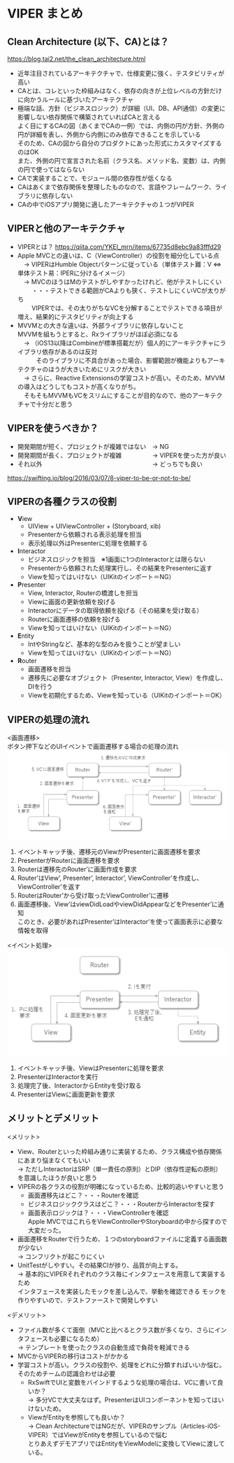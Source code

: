 # VIPER まとめ

## Clean Architecture (以下、CA)とは？
https://blog.tai2.net/the_clean_architecture.html
- 近年注目されているアーキテクチャで、仕様変更に強く、テスタビリティが高い
- CAとは、コレといった枠組みはなく、依存の向きが上位レベルの方針だけに向かうルールに基づいたアーキテクチャ
- 極端な話、方針（ビジネスロジック）が詳細（UI、DB、API通信）の変更に影響しない依存関係で構築されていればCAと言える  
 よく目にするCAの図（あくまでCAの一例）では、内側の円が方針、外側の円が詳細を表し、外側から内側にのみ依存できることを示している  
 そのため、CAの図から自分のプロダクトにあった形式にカスタマイズするのはOK  
 また、外側の円で宣言された名前（クラス名、メソッド名、変数）は、内側の円で使ってはならない  
- CAで実装することで、モジュール間の依存性が低くなる
- CAはあくまで依存関係を整理したものなので、言語やフレームワーク、ライブラリに依存しない
- CAの中でiOSアプリ開発に適したアーキテクチャの１つがVIPER

## VIPERと他のアーキテクチャ
- VIPERとは？
 https://qiita.com/YKEI_mrn/items/67735d8ebc9a83fffd29
- Apple MVCとの違いは、C（ViewController）の役割を細分化している点  
　→ VIPERはHumble Objectパターンに従っている（単体テスト難：V ⇔ 単体テスト易：IPERに分けるイメージ）  
　→ MVCのほうはMのテストがしやすかったけれど、他がテストしにくい  
　 　・・・テストできる範囲がCAよりも狭く、テストしにくいVCが太りがち  
　 　VIPERでは、その太りがちなVCを分解することでテストできる項目が増え、結果的にテスタビリティが向上する  
- MVVMとの大きな違いは、外部ライブラリに依存しないこと  
 MVVMを組もうとすると、Rxライブラリがほぼ必須になる  
　→ （iOS13以降はCombineが標準搭載だが）個人的にアーキテクチャにライブラリ依存があるのは反対  
　　　そのライブラリに不具合があった場合、影響範囲が機能よりもアーキテクチャのほうが大きいためにリスクが大きい  
　→ さらに、Reactive Extensionsの学習コストが高い。そのため、MVVMの導入はどうしてもコストが高くなりがち。  
　そもそもMVVMもVCをスリムにすることが目的なので、他のアーキテクチャで十分だと思う  

## VIPERを使うべきか？
- 開発期間が短く、プロジェクトが複雑ではない　→ NG
- 開発期間が長く、プロジェクトが複雑　　　　　→ VIPERを使った方が良い
- それ以外　　　　　　　　　　　　　　　　　　→ どっちでも良い

https://swifting.io/blog/2016/03/07/8-viper-to-be-or-not-to-be/

## VIPERの各種クラスの役割
- **V**iew
  - UIView + UIViewController + (Storyboard, xib)
  - Presenterから依頼される表示処理を担当
  - 表示処理以外はPresenterに処理を依頼する
- **I**nteractor
  - ビジネスロジックを担当　※1画面に1つのInteractorとは限らない
  - Presenterから依頼された処理実行し、その結果をPresenterに返す
  - Viewを知ってはいけない（UIKitのインポート＝NG）
- **P**resenter
  - View, Interactor, Routerの橋渡しを担当
  - Viewに画面の更新依頼を投げる
  - Interactorにデータの取得依頼を投げる（その結果を受け取る）
  - Routerに画面遷移の依頼を投げる
  - Viewを知ってはいけない（UIKitのインポート＝NG）
- **E**ntity
  - IntやStringなど、基本的な型のみを扱うことが望ましい
  - Viewを知ってはいけない（UIKitのインポート＝NG）
- **R**outer
  - 画面遷移を担当
  - 遷移先に必要なオブジェクト（Presenter, Interactor, View）を作成し、DIを行う
  - Viewを初期化するため、Viewを知っている（UIKitのインポート＝OK）

## VIPERの処理の流れ
<画面遷移>  
ボタン押下などのUIイベントで画面遷移する場合の処理の流れ  
![画面遷移](https://github.com/od-rmiyauchi/MBO2019_2H_VIPER/blob/images/VIPER_ScreenTransition.png)
1. イベントキャッチ後、遷移元のViewがPresenterに画面遷移を要求
2. PresenterがRouterに画面遷移を要求
3. Routerは遷移先のRouter’に画面作成を要求
4. Router’はView’, Presenter’, Interactor’, ViewController’を作成し、ViewController’を返す
5. RouterはRouter’から受け取ったViewController’に遷移
6. 画面遷移後、View’はviewDidLoadやviewDidAppearなどをPresenter’に通知  
 このとき、必要があればPresenter’はInteractor’を使って画面表示に必要な情報を取得

<イベント処理>  
![イベント処理](https://github.com/od-rmiyauchi/MBO2019_2H_VIPER/blob/images/VIPER_Event.png)
1. イベントキャッチ後、ViewはPresenterに処理を要求
2. PresenterはInteractorを実行
3. 処理完了後、InteractorからEntityを受け取る
4. PresenterはViewに画面更新を要求

## メリットとデメリット
<メリット>  
- View、Routerといった枠組み通りに実装するため、クラス構成や依存関係にあまり悩まなくてもいい  
 → ただしInteractorはSRP（単一責任の原則）とDIP（依存性逆転の原則）を意識したほうが良いと思う    
- VIPERの各クラスの役割が明確になっているため、比較的追いやすいと思う  
  - 画面遷移先はどこ？・・・Routerを確認  
  - ビジネスロジッククラスはどこ？・・・RouterからInteractorを探す    
  - 画面表示ロジックは？・・・ViewControllerを確認  
  Apple MVCではこれらをViewControllerやStoryboardの中から探すので大変だった。  
- 画面遷移をRouterで行うため、１つのstoryboardファイルに定義する画面数が少ない  
 → コンフリクトが起こりにくい  
- UnitTestがしやすい。その結果CIが捗り、品質が向上する。  
 → 基本的にVIPERそれぞれのクラス毎にインタフェースを用意して実装するため    
  インタフェースを実装したモックを差し込んで、挙動を確認できる
  モックを作りやすいので、テストファーストで開発しやすい

<デメリット>
- ファイル数が多くて面倒（MVCと比べるとクラス数が多くなり、さらにインタフェースも必要になるため）  
 → テンプレートを使ったクラスの自動生成で負荷を軽減できる
- MVCからVIPERの移行はコストがかかる  
- 学習コストが高い。クラスの役割や、処理をどれに分類すればいいか悩む。そのためチームの認識合わせは必要  
  - RxSwiftでUIと変数をバインドするような処理の場合は、VCに書いて良いか？  
  → 多分VCで大丈夫なはず。PresenterはUIコンポーネントを知ってはいけないため。  
  - ViewがEntityを参照しても良いか？  
  → Clean ArchitectureではNGだが、VIPERのサンプル（Articles-iOS-VIPER）ではViewがEntityを参照しているので悩む  
  とりあえずデモアプリではEntityをViewModelに変換してViewに渡している。  
